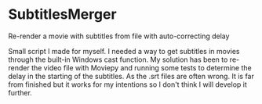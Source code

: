 # SubtitlesMerger
Re-render a movie with subtitles from file with auto-correcting delay

Small script I made for myself. I needed a way to get subtitles in movies through the built-in Windows cast function. 
My solution has been to re-render the video file with Moviepy and running some tests to determine the delay in the starting of the subtitles. 
As the .srt files are often wrong. 
It is far from finished but it works for my intentions so I don't think I will develop it further.
